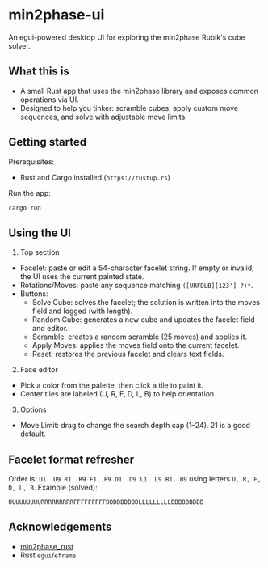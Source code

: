 min2phase-ui
============

An egui-powered desktop UI for exploring the min2phase Rubik's cube solver.

What this is
------------
- A small Rust app that uses the min2phase library and exposes common operations via UI.
- Designed to help you tinker: scramble cubes, apply custom move sequences, and solve with adjustable move limits.

Getting started
---------------
Prerequisites:
- Rust and Cargo installed (`https://rustup.rs`)

Run the app:
```bash
cargo run
```

Using the UI
------------
1) Top section
- Facelet: paste or edit a 54-character facelet string. If empty or invalid, the UI uses the current painted state.
- Rotations/Moves: paste any sequence matching `([URFDLB][123'] ?)*`.
- Buttons:
  - Solve Cube: solves the facelet; the solution is written into the moves field and logged (with length).
  - Random Cube: generates a new cube and updates the facelet field and editor.
  - Scramble: creates a random scramble (25 moves) and applies it.
  - Apply Moves: applies the moves field onto the current facelet.
  - Reset: restores the previous facelet and clears text fields.

2) Face editor
- Pick a color from the palette, then click a tile to paint it.
- Center tiles are labeled (U, R, F, D, L, B) to help orientation.

3) Options
- Move Limit: drag to change the search depth cap (1–24). 21 is a good default.

Facelet format refresher
------------------------
Order is: `U1..U9 R1..R9 F1..F9 D1..D9 L1..L9 B1..B9` using letters `U, R, F, D, L, B`.
Example (solved):
```
UUUUUUUUURRRRRRRRRFFFFFFFFFDDDDDDDDDLLLLLLLLLBBBBBBBBB
```

Acknowledgements
----------------
- [min2phase_rust](https://github.com/cs0x7f/min2phase_rust)
- Rust `egui`/`eframe`